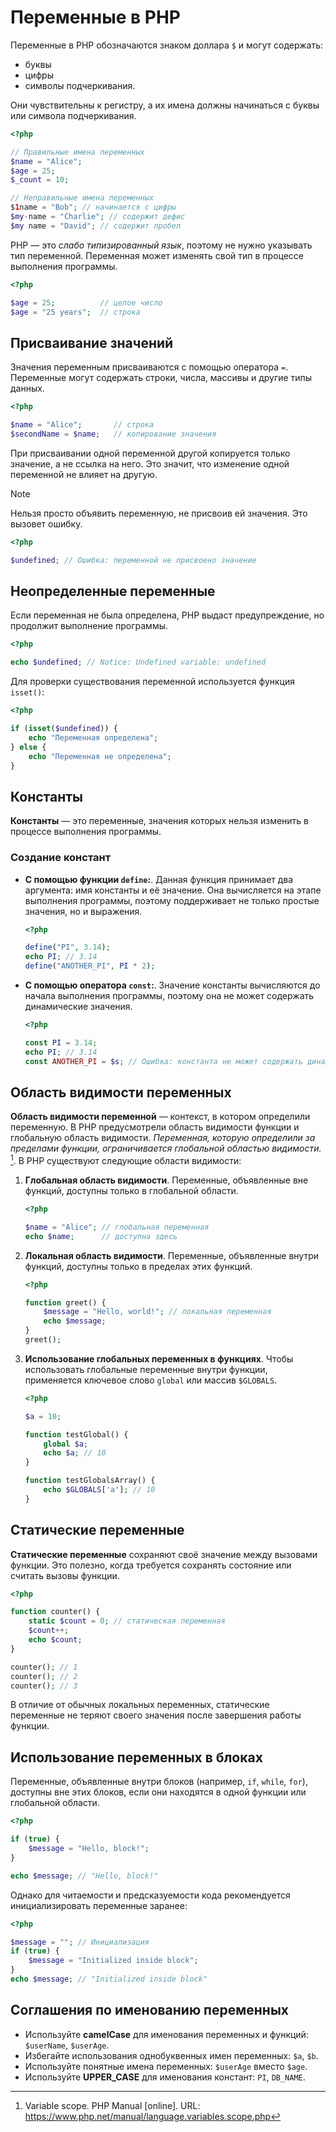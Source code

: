 # Переменные в PHP

Переменные в PHP обозначаются знаком доллара `$` и могут содержать:

- буквы
- цифры
- символы подчеркивания.
   
Они чувствительны к регистру, а их имена должны начинаться с буквы или символа подчеркивания.

```php
<?php

// Правильные имена переменных
$name = "Alice";
$age = 25;
$_count = 10;

// Неправильные имена переменных
$1name = "Bob"; // начинается с цифры
$my-name = "Charlie"; // содержит дефис
$my name = "David"; // содержит пробел
```

PHP — это *слабо типизированный язык*, поэтому не нужно указывать тип переменной. Переменная может изменять свой тип в процессе выполнения программы.

```php
<?php

$age = 25;          // целое число
$age = "25 years";  // строка
```

## Присваивание значений

Значения переменным присваиваются с помощью оператора `=`. Переменные могут содержать строки, числа, массивы и другие типы данных.

```php
<?php

$name = "Alice";       // строка
$secondName = $name;   // копирование значения
```

При присваивании одной переменной другой копируется только значение, а не ссылка на него. Это значит, что изменение одной переменной не влияет на другую.

> [!NOTE]
> Нельзя просто объявить переменную, не присвоив ей значения. Это вызовет ошибку.

```php
<?php

$undefined; // Ошибка: переменной не присвоено значение
```

## Неопределенные переменные

Если переменная не была определена, PHP выдаст предупреждение, но продолжит выполнение программы.

```php
<?php

echo $undefined; // Notice: Undefined variable: undefined
```

Для проверки существования переменной используется функция `isset()`:

```php
<?php

if (isset($undefined)) {
    echo "Переменная определена";
} else {
    echo "Переменная не определена";
}
```

## Константы

**Константы** — это переменные, значения которых нельзя изменить в процессе выполнения программы.

### Создание констант

- **С помощью функции `define`:**. Данная функция принимает два аргумента: имя константы и её значение. Она вычисляется на этапе выполнения программы, поэтому поддерживает не только простые значения, но и выражения.
  ```php
  <?php

  define("PI", 3.14);
  echo PI; // 3.14
  define("ANOTHER_PI", PI * 2);
  ```
- **С помощью оператора `const`:**. Значение константы вычисляются до начала выполнения программы, поэтому она не может содержать динамические значения.
  ```php
  <?php

  const PI = 3.14;
  echo PI; // 3.14
  const ANOTHER_PI = $s; // Ошибка: константа не может содержать динамические значения
  ```
  
## Область видимости переменных

**Область видимости переменной** — контекст, в котором определили переменную. В PHP предусмотрели область видимости функции и глобальную область видимости. _Переменная, которую определили за пределами функции, ограничивается глобальной областью видимости._ [^1]. В PHP существуют следующие области видимости:

1. **Глобальная область видимости**. Переменные, объявленные вне функций, доступны только в глобальной области.
   ```php
   <?php

   $name = "Alice"; // глобальная переменная
   echo $name;      // доступна здесь
   ```

2. **Локальная область видимости**. Переменные, объявленные внутри функций, доступны только в пределах этих функций.
   ```php
   <?php

   function greet() {
       $message = "Hello, world!"; // локальная переменная
       echo $message;
   }
   greet();
   ```

3. **Использование глобальных переменных в функциях**. Чтобы использовать глобальные переменные внутри функции, применяется ключевое слово `global` или массив `$GLOBALS`.
   ```php
   <?php

   $a = 10;

   function testGlobal() {
       global $a;
       echo $a; // 10
   }

   function testGlobalsArray() {
       echo $GLOBALS['a']; // 10
   }
   ```

## Статические переменные

**Статические переменные** сохраняют своё значение между вызовами функции. Это полезно, когда требуется сохранять состояние или считать вызовы функции.

```php
<?php

function counter() {
    static $count = 0; // статическая переменная
    $count++;
    echo $count;
}

counter(); // 1
counter(); // 2
counter(); // 3
```

В отличие от обычных локальных переменных, статические переменные не теряют своего значения после завершения работы функции.

## Использование переменных в блоках

Переменные, объявленные внутри блоков (например, `if`, `while`, `for`), доступны вне этих блоков, если они находятся в одной функции или глобальной области.

```php
<?php

if (true) {
    $message = "Hello, block!";
}

echo $message; // "Hello, block!"
```

Однако для читаемости и предсказуемости кода рекомендуется инициализировать переменные заранее:

```php
<?php

$message = ""; // Инициализация
if (true) {
    $message = "Initialized inside block";
}
echo $message; // "Initialized inside block"
```

## Соглашения по именованию переменных

- Используйте **camelCase** для именования переменных и функций: `$userName`, `$userAge`.
- Избегайте использования однобуквенных имен переменных: `$a`, `$b`.
- Используйте понятные имена переменных: `$userAge` вместо `$age`.
- Используйте **UPPER_CASE** для именования констант: `PI`, `DB_NAME`.

[^1]: Variable scope. PHP Manual [online]. URL: https://www.php.net/manual/language.variables.scope.php